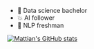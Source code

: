 - 🌱 Data science bachelor
- 💥 AI follower
- 🤗 NLP freshman

[![Mattian's GitHub stats](https://github-readme-stats.vercel.app/api?username=mattian7)](https://github.com/anuraghazra/github-readme-stats)

